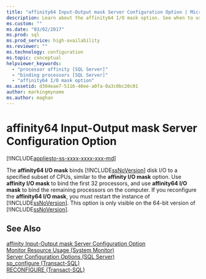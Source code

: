 ```yaml
---
title: "affinity64 Input-Output mask Server Configuration Option | Microsoft Docs"
description: Learn about the affinity64 I/O mask option. See when to use it to bind SQL Server disk I/O to a specified subset of CPUs.
ms.custom: ""
ms.date: "03/02/2017"
ms.prod: sql
ms.prod_service: high-availability
ms.reviewer: ""
ms.technology: configuration
ms.topic: conceptual
helpviewer_keywords: 
  - "processor affinity [SQL Server]"
  - "binding processors [SQL Server]"
  - "affinity64 I/O mask option"
ms.assetid: d304eae7-5116-40ee-a0fa-0a3c0bc20c01
author: markingmyname
ms.author: maghan
---
```

# affinity64 Input-Output mask Server Configuration Option
[!INCLUDE[appliesto-ss-xxxx-xxxx-xxx-md](../../includes/appliesto-ss-xxxx-xxxx-xxx-md.md)]

  The **affinity64 I/O mask** binds [!INCLUDE[ssNoVersion](../../includes/ssnoversion-md.md)] disk I/O to a specified subset of CPUs, similar to the **affinity I/O mask** option. Use **affinity I/O mask** to bind the first 32 processors, and use **affinity64 I/O mask** to bind the remaining processors on the computer. If you reconfigure the **affinity64 I/O mask**, you must restart the instance of [!INCLUDE[ssNoVersion](../../includes/ssnoversion-md.md)]. This option is only visible on the 64-bit version of [!INCLUDE[ssNoVersion](../../includes/ssnoversion-md.md)].  
  
## See Also  
 [affinity Input-Output mask Server Configuration Option](../../database-engine/configure-windows/affinity-input-output-mask-server-configuration-option.md)   
 [Monitor Resource Usage &#40;System Monitor&#41;](../../relational-databases/performance-monitor/monitor-resource-usage-system-monitor.md)   
 [Server Configuration Options &#40;SQL Server&#41;](../../database-engine/configure-windows/server-configuration-options-sql-server.md)   
 [sp_configure &#40;Transact-SQL&#41;](../../relational-databases/system-stored-procedures/sp-configure-transact-sql.md)   
 [RECONFIGURE &#40;Transact-SQL&#41;](../../t-sql/language-elements/reconfigure-transact-sql.md)  
  
  
